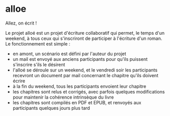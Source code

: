 # alloe
Allez, on écrit !

Le projet alloé est un projet d'écriture collaboratif qui permet, le temps d'un weekend, à tous ceux qui s'inscriront de participer à l'écriture d'un roman. Le fonctionnement est simple :

- en amont, un scénario est défini par l'auteur du projet
- un mail est envoyé aux anciens participants pour qu'ils puissent s'inscrire s'ils le désirent
- l'alloé se déroule sur un weekend, et le vendredi soir les participants recevront un document par mail concernant le chapitre qu'ils doivent écrire
- à la fin du weekend, tous les participants envoient leur chapitre
- les chapitres sont relus et corrigés, avec parfois quelques modifications pour maintenir la cohérence intrinsèque du livre
- les chapitres sont compilés en PDF et EPUB, et renvoyés aux participants quelques jours plus tard
